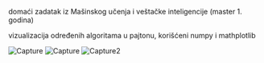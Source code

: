 domaći zadatak iz Mašinskog učenja i veštačke inteligencije (master 1. godina)

vizualizacija određenih algoritama u pajtonu, korišćeni numpy i mathplotlib

![Capture](https://github.com/NikolicaBezPrikolice/Machine-Learning-algorithms/assets/112657748/2ee21758-7f30-4726-a403-9b2c2a80b4fb)
![Capture](https://github.com/NikolicaBezPrikolice/Machine-Learning-algorithms/assets/112657748/9bb04e1b-e160-4942-88e7-c85a79fa6a06)
![Capture2](https://github.com/NikolicaBezPrikolice/Machine-Learning-algorithms/assets/112657748/f8ad71d7-81e3-4a10-9360-15ad439a7635)
